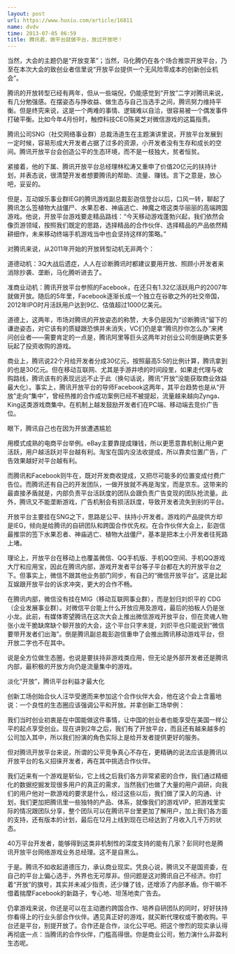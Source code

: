 ```yaml
---
layout: post
url: https://www.huxiu.com/article/16811
name: dvdv
time: 2013-07-05 06:59
title: 腾讯君，做平台就做平台，放过开放吧！
---
```

当然，大会的主题仍是“开放变革”；当然，马化腾仍在各个场合推崇开放平台，乃至在本次大会的致创业者信里说“开放平台提供一个无风险零成本的创新创业机会”。

腾讯的开放转型已经有两年，但从一些端倪，仍能感觉到“开放”二字对腾讯来说，有几分勉强感。在摆姿态与挣收益、做生态与自己当选手之间，腾讯努力维持平衡。但是终究来说，这是一个两难的事情、逻辑难以自洽，很容易被一个偶发事件打破平衡。比如今年4月份时，触控科技CEO陈昊芝对微信游戏的这篇指责。

腾讯公司SNG（社交网络事业群）总裁汤道生在主题演讲里说，开放平台发展到一定时候，容易形成大开发者占据了过多的资源，小开发者没有生存和成长的空间。腾讯开放平台会创造公平的生态环境，而不是一枝独大，贫者恒贫。

紧接着，他的下属、腾讯开放平台总经理林松涛又重申了价值20亿元的扶持计划，并表态说，很清楚开发者想要腾讯的帮助、流量、赚钱。言下之意是，放心吧，妥妥的。

但是，互动娱乐事业群IEG的腾讯游戏副总裁彭迦信登台以后，口风一转，聊起了腾讯怎么签植物大战僵尸、水果忍者、神庙逃亡、神魔之塔这类华丽丽的高端跨国游戏。他说，开放平台游戏要走精品路线：“今天移动游戏蓬勃兴起，我们依然会像页游领域，按照我们既定的思路，选择精品的合作伙伴、选择精品的产品依然精耕细作，未来移动终端手机游戏当中也会坚持这样的策略。”

对腾讯来说，从2011年开始的开放转型动机无非两个：

道德动机：3Q大战后遗症，人人在诊断腾讯时都建议要用开放、照顾小开发者来消除抄袭、垄断，马化腾听进去了。

准商业动机：腾讯开放平台参照的Facebook，在还只有1.32亿活跃用户的2007年就做开放。随后的5年里，Facebook逐渐长成一个独立在谷歌之外的社交帝国，2012年IPO时月活跃用户达到9亿、估值超过1000亿美元。

道德上，这两年，市场对腾讯的开放姿态的称赞，大多仍是因为“诊断腾讯”留下的谦逊姿态，对它该有的质疑跟恐惧并未消失，VC们仍是拿“腾讯抄你怎么办”来拷问创业者——需要肯定的一点是，腾讯阿里等巨头这两年对创业公司倒是确实更多玩起了投资收购的游戏。

商业上，腾讯说22个月给开发者分成30亿元，按照最高5:5的比例计算，腾讯拿到的也是30亿元。但在移动互联网、尤其是手游井喷的时间段里，如果走代理与收购路线，腾讯该有的表现远远不止于此（换句话说，腾讯“开放”没能获取商业效益最大化）。事实上，腾讯开放平台的导师Facebook这两年，其平台趋势也是从“开放”走向“集中”，曾经热推的合作成功案例已经不被提起，流量越来越向Zynga、King这类游戏商集中。在机制上越发鼓励开发者们在PC端、移动端去竞价广告位。

眼下，腾讯自己也在因为开放遭遇尴尬

用模式成熟的电商平台举例。eBay主要靠提成赚钱，所以更愿意靠机制让用户更活跃，用户越活跃对平台越有利。淘宝在国内没法收提成，所以靠卖位置广告，广告效果越好对平台越有利。

而腾讯和Facebook则牛在，既对开发商收提成，又把尽可能多的位置变成付费广告位。而腾讯还有自己的开发团队，一做开放就不再是淘宝，而是京东。这带来的最直接矛盾就是，内部负责平台活跃度的团队会跟负责广告变现的团队抢流量。此外，腾讯又不能垄断游戏，广告机制会有损活跃度，导致开发者流失到别的平台。

开放平台主要挂在SNG之下，思路是公平、扶持小开发者。游戏的产品提供方却是IEG，倾向是给腾讯的自研团队和跨国合作优先权。在合作伙伴大会上，彭迦信最推崇的签下水果忍者、神庙逃亡、植物大战僵尸，基本是把本土小开发者往死路上堵。

理论上，开放平台在移动上也覆盖微信、QQ手机版、手机QQ空间、手机QQ游戏大厅和应用宝，因此在腾讯内部，游戏开发者平台等子平台都在大的开放平台之下。但事实上，微信不跟其他业务部门同步，有自己的“微信开放平台”。这是比起互娱跟开放平台的诉求冲突，更大的合作不畅。

在腾讯内部，微信没有挂在MIG（移动互联网事业群），而是划归刘炽平的 CDG（企业发展事业群）。对微信平台能上什么开放应用及游戏，最后的拍板人仍是张小龙。此前，有媒体寄望腾讯在这次大会上推出微信游戏开放平台，但在灵魂人物张小龙干脆缺席缺个聊开放的大会，这个平台只字未提，刘炽平也只能说到“微信要带开发者们出海”。倒是腾讯副总裁彭迦信重申了会推出腾讯移动游戏平台，但开放二字也不在其中。

说是全方位做生态圈，也说是要扶持非游戏类应用，但无论是外部开发者还是腾讯内部，最积极的开放方向仍是流量集中的游戏。

淡化“开放”，腾讯平台利益才最大化

创新工场创始合伙人汪华受邀而来参加这个合作伙伴大会，他在这个会上含蓄地说：一个良性的生态圈应该强调公平和开放。并拿创新工场举例：

我们当时创业初衷是在中国能做这件事情，让中国的创业者也能享受在美国一样公平的起点享受创业。现在讲到2年之后，我们有了开放平台，而且还有越来越多的公司加入其中，所以我们扮演的角色实际上是给开发者提供更好的服务。

但对腾讯开放平台来说，所谓的公平竞争真心不存在，更精确的说法应该是腾讯以开放平台的名义招徕开发者，再在其中挑选合作伙伴。

我们近来有一个游戏是斩仙，它上线之后我们各方非常紧密的合作，我们通过精细化的数据挖掘发现很多用户的真正的需求，当然我们也做了大量的用户调研，向我们的用户他对一款游戏的要求是什么，经过这些以后，我们做了深入的沟通、计划，我们更加把腾讯里一些独特的产品、体系，就像我们的游戏VIP，把游戏里实际的情况跟团队分享，整个团队可以在腾讯平台里更加了解用户，加上我们各方面的支持，还有版本的计划，最后在12月上线到现在已经达到了月收入几千万的状态。

40万平台开发者，能够得到这类非机制性的深度支持的能有几家？彭同时也是腾讯开放平台网络游戏业务总经理。这不是自黑么。

于是。腾讯不如收起道德压力，承认商业现实。凭良心说，腾讯又不是国资委，在自己的平台上偏心选手，外界也无可厚非。但问题是这对腾讯自己不经济。你打着“开放”的旗号，其实并未减少指责，还少赚了钱，还增添了内部矛盾。你干嘛不借着揣摩Facebook的新路子，专心地、坦荡地卖广告去。

仍拿游戏来说，你还是可以在主动邀约跨国合作、培养自研团队的同时，好好扶持你看得上的行业头部合作伙伴。遇见真正好的游戏，就买断代理权或干脆收购。平台还是平台，别提开放了。合作还是合作，淡化公平吧。把这个惨烈的现实承认得再彻底一点：当腾讯的合作伙伴，门槛高得很。你是商业公司，勉力演什么非盈利生态呢。

